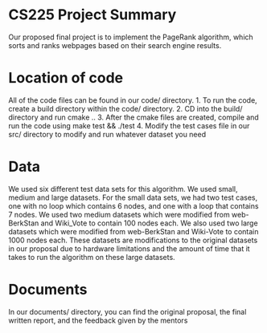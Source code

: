 # CS225 Project Summary
Our proposed final project is to implement the PageRank algorithm, which sorts and ranks webpages based on their search engine results.

# Location of code
All of the code files can be found in our code/ directory.
    1. To run the code, create a build directory within the code/ directory.
    2. CD into the build/ directory and run cmake ..
    3. After the cmake files are created, compile and run the code using make test && ./test
    4. Modify the test cases file in our src/ directory to modify and run whatever dataset you need

# Data
We used six different test data sets for this algorithm. We used small, medium and large datasets.
For the small data sets, we had two test cases, one with no loop which contains 6 nodes, and one with a loop that contains 7 nodes.
We used two medium datasets which were modified from web-BerkStan and Wiki_Vote to contain 100 nodes each. 
We also used two large datasets which were modified from web-BerkStan and Wiki-Vote to contain 1000 nodes each.
These datasets are modifications to the original datasets in our proposal due to hardware limitations and the amount of time that it takes to run the algorithm on these large datasets.

# Documents
In our documents/ directory, you can find the original proposal, the final written report, and the feedback given by the mentors
